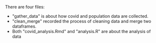 There are four files:

* "gather_data" is about how covid and population data are collected.
* "clean_merge" recorded the process of cleaning data and merge two dataframes.
* Both "covid_analysis.Rmd" and "analysis.R" are about the analysis of data
